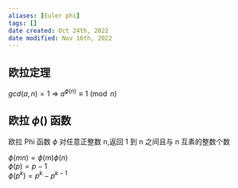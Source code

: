 ```yaml
---
aliases: [Euler phi]
tags: []
date created: Oct 24th, 2022
date modified: Nov 16th, 2022
---
```


## 欧拉定理
$gcd(a, n) = 1$ => $a^{\phi(n)} \equiv 1 \pmod{n}$

## 欧拉 $\phi()$ 函数
欧拉 Phi 函数 $\phi$ 对任意正整数 n,返回 1 到 n 之间且与 n 互素的整数个数

$\phi(mn) = \phi(m) \phi(n)$  
$\phi(p) = p-1$  
$\phi(p^{k}) = p^{k} - p^{k-1}$